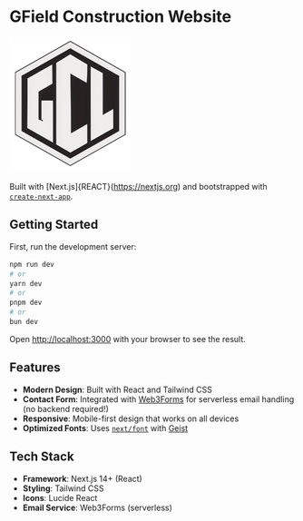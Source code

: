 # GField Construction Website

![GField Construction](app/favicon.ico)

 Built with [Next.js]{REACT}(https://nextjs.org) and bootstrapped with [`create-next-app`](https://nextjs.org/docs/app/api-reference/cli/create-next-app).

## Getting Started

First, run the development server:

```bash
npm run dev
# or
yarn dev
# or
pnpm dev
# or
bun dev
```

Open [http://localhost:3000](http://localhost:3000) with your browser to see the result.

## Features

- **Modern Design**: Built with React and Tailwind CSS
- **Contact Form**: Integrated with [Web3Forms](https://web3forms.com) for serverless email handling (no backend required!)
- **Responsive**: Mobile-first design that works on all devices
- **Optimized Fonts**: Uses [`next/font`](https://nextjs.org/docs/app/building-your-application/optimizing/fonts) with [Geist](https://vercel.com/font)

## Tech Stack

- **Framework**: Next.js 14+ (React)
- **Styling**: Tailwind CSS
- **Icons**: Lucide React
- **Email Service**: Web3Forms (serverless)